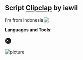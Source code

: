 <h2> Script <u>Clipclap</u> by <b>iewil</b> </h2>
<img align='right' src="https://github-readme-stats.vercel.app/api?username=iewilmaestro&show_icons=true&theme=algolia" width="380">
i'm from indonesia
<br />


**Languages and Tools:** <br /><br />
<code><img height="20" src="https://raw.githubusercontent.com/github/explore/80688e429a7d4ef2fca1e82350fe8e3517d3494d/topics/terminal/terminal.png"></code>
<br />

![picture](https://raw.githubusercontent.com/saadeghi/saadeghi/master/dino.gif)
